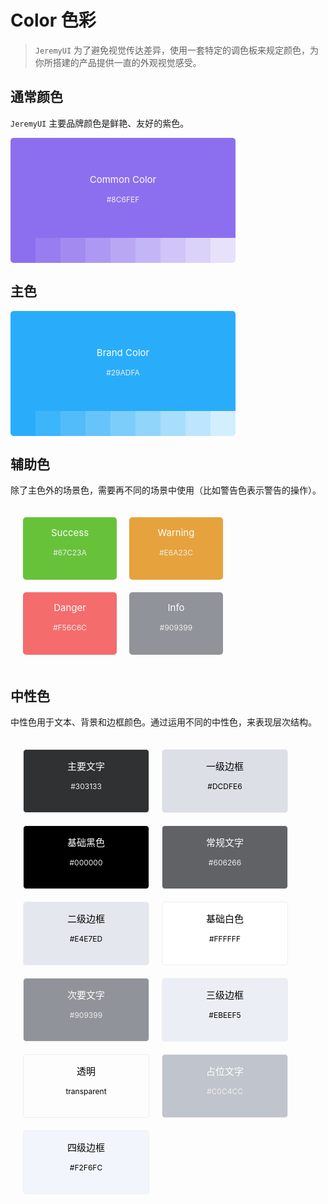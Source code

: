 # Color 色彩

> `JeremyUI` 为了避免视觉传达差异，使用一套特定的调色板来规定颜色，为你所搭建的产品提供一直的外观视觉感受。

## 通常颜色

`JeremyUI` 主要品牌颜色是鲜艳、友好的紫色。

<div style="height: 200px; width:360px;">
  <div
    style="height: 160px; width:360px; border-radius: 5px 5px 0 0; background-color: #8c6fef; vertical-align: middle; display: table-cell; text-align: center; vertical-align: middle;">
    <p style="font-size:15px; color: white;">Common Color</p>
    <p style="font-size:12px; color: #eee;">#8C6FEF</p>
  </div>
  <div style="display: flex; height: 40px; width:360px; border-radius: 0 0 5px 5px;">
    <div
      style="height: 40px; width:40px; background-color: rgba(140, 111, 239, 1); float:left; border-radius: 0 0 0 5px;">
    </div>
    <div style="height: 40px; width:40px; background-color: rgba(140, 111, 239, 0.9); float:left;"></div>
    <div style="height: 40px; width:40px; background-color: rgba(140, 111, 239, 0.8); float:left;"></div>
    <div style="height: 40px; width:40px; background-color: rgba(140, 111, 239, 0.7); float:left;"></div>
    <div style="height: 40px; width:40px; background-color: rgba(140, 111, 239, 0.6); float:left;"></div>
    <div style="height: 40px; width:40px; background-color: rgba(140, 111, 239, 0.5); float:left;"></div>
    <div style="height: 40px; width:40px; background-color: rgba(140, 111, 239, 0.4); float:left;"></div>
    <div style="height: 40px; width:40px; background-color: rgba(140, 111, 239, 0.3); float:left;"></div>
    <div
      style="height: 40px; width:40px; background-color: rgba(140, 111, 239, 0.2); float:left; border-radius: 0 0 5px 0;">
    </div>
  </div>
</div>


## 主色

<div style="height: 200px; width:360px;">
  <div
    style="height: 160px; width:360px; border-radius: 5px 5px 0 0; background-color: #29adfa; vertical-align: middle; display: table-cell; text-align: center; vertical-align: middle;">
    <p style="font-size:15px; color: white;">Brand Color</p>
    <p style="font-size:12px; color: #eee;">#29ADFA</p>
  </div>
  <div style="display: flex; height: 40px; width:360px; border-radius: 0 0 5px 5px;">
    <div
      style="height: 40px; width:40px; background-color: rgba(41, 173, 250, 1); float:left; border-radius: 0 0 0 5px;">
    </div>
    <div style="height: 40px; width:40px; background-color: rgba(41, 173, 250, 0.9); float:left;"></div>
    <div style="height: 40px; width:40px; background-color: rgba(41, 173, 250, 0.8); float:left;"></div>
    <div style="height: 40px; width:40px; background-color: rgba(41, 173, 250, 0.7); float:left;"></div>
    <div style="height: 40px; width:40px; background-color: rgba(41, 173, 250, 0.6); float:left;"></div>
    <div style="height: 40px; width:40px; background-color: rgba(41, 173, 250, 0.5); float:left;"></div>
    <div style="height: 40px; width:40px; background-color: rgba(41, 173, 250, 0.4); float:left;"></div>
    <div style="height: 40px; width:40px; background-color: rgba(41, 173, 250, 0.3); float:left;"></div>
    <div
      style="height: 40px; width:40px; background-color: rgba(41, 173, 250, 0.2); float:left; border-radius: 0 0 5px 0;">
    </div>
  </div>
</div>


## 辅助色

除了主色外的场景色，需要再不同的场景中使用（比如警告色表示警告的操作）。

<div style="height: 150px; width: 660px; padding: 10px; display: flex; vertical-align: middle; display: table-cell; text-align: center; vertical-align: middle;">
  <div
    style="height: 100px; width:150px; border-radius: 5px; background-color: #67c23a; vertical-align: middle; float:left; margin: 10px; text-align: center; vertical-align: middle;">
    <p style="font-size:15px; color: white;">Success</p>
    <p style="font-size:12px; color: #eee;">#67C23A</p>
  </div>
  <div
    style="height: 100px; width:150px; border-radius: 5px; background-color: #e6a23c; vertical-align: middle; float:left; margin: 10px; text-align: center; vertical-align: middle;">
    <p style="font-size:15px; color: white;">Warning</p>
    <p style="font-size:12px; color: #eee;">#E6A23C</p>
  </div>
  <div
    style="height: 100px; width:150px; border-radius: 5px; background-color: #F56C6C; vertical-align: middle; float:left; margin: 10px; text-align: center; vertical-align: middle;">
    <p style="font-size:15px; color: white;">Danger</p>
    <p style="font-size:12px; color: #eee;">#F56C6C</p>
  </div>
  <div
    style="height: 100px; width:150px; border-radius: 5px; background-color: #909399; vertical-align: middle; float:left; margin: 10px; text-align: center; vertical-align: middle;">
    <p style="font-size:15px; color: white;">Info</p>
    <p style="font-size:12px; color: #eee;">#909399</p>
  </div>
</div>



## 中性色

中性色用于文本、背景和边框颜色。通过运用不同的中性色，来表现层次结构。

<div
  style="height: 150px; width: 800px; padding: 10px; display: flex; padding: 10px; vertical-align: middle; display: table-cell; text-align: center; vertical-align: middle;">
  <div style="height: 100px; width:200px; background-color: #303133; float:left; margin: 10px; border:1px solid #eee; border-radius: 5px;">
    <p style="font-size:15px; color: white;">主要文字</p>
    <p style="font-size:12px; color: #eee;">#303133</p>
  </div>
  <div style="height: 100px; width:200px; background-color: #DCDFE6; float:left; margin: 10px; border:1px solid #eee; border-radius: 5px;">
    <p style="font-size:15px; color: black;">一级边框</p>
    <p style="font-size:12px; color: black;">#DCDFE6</p>
  </div>
  <div style="height: 100px; width:200px; background-color: #000000; float:left; margin: 10px; border:1px solid #eee; border-radius: 5px;">
    <p style="font-size:15px; color: white;">基础黑色</p>
    <p style="font-size:12px; color: #eee;">#000000</p>
  </div>
  <div style="height: 100px; width:200px; background-color: #606266; float:left; margin: 10px; border:1px solid #eee; border-radius: 5px;">
    <p style="font-size:15px; color: white;">常规文字</p>
    <p style="font-size:12px; color: #eee;">#606266</p>
  </div>
  <div style="height: 100px; width:200px; background-color: #E4E7ED; float:left; margin: 10px; border:1px solid #eee; border-radius: 5px;">
    <p style="font-size:15px; color: black;">二级边框</p>
    <p style="font-size:12px; color: black;">#E4E7ED</p>
  </div>
  <div style="height: 100px; width:200px; background-color: #FFFFFF; float:left; margin: 10px; border:1px solid #eee; border-radius: 5px;">
    <p style="font-size:15px; color: black;">基础白色</p>
    <p style="font-size:12px; color: black;">#FFFFFF</p>
  </div>
  <div style="height: 100px; width:200px; background-color: #909399; float:left; margin: 10px; border:1px solid #eee; border-radius: 5px;">
    <p style="font-size:15px; color: white;">次要文字</p>
    <p style="font-size:12px; color: #eee;">#909399</p>
  </div>
  <div style="height: 100px; width:200px; background-color: #EBEEF5; float:left; margin: 10px; border:1px solid #eee; border-radius: 5px;">
    <p style="font-size:15px; color: black;">三级边框</p>
    <p style="font-size:12px; color: black;">#EBEEF5</p>
  </div>
  <div style="height: 100px; width:200px; background-color: transparent; float:left; margin: 10px; border:1px solid #eee; border-radius: 5px;">
    <p style="font-size:15px; color: black;">透明</p>
    <p style="font-size:12px; color: black;">transparent</p>
  </div>
  <div style="height: 100px; width:200px; background-color: #C0C4CC; float:left; margin: 10px; border:1px solid #eee; border-radius: 5px;">
    <p style="font-size:15px; color: white;">占位文字</p>
    <p style="font-size:12px; color: #eee;">#C0C4CC</p>
  </div>
  <div style="height: 100px; width:200px; background-color: #F2F6FC; float:left; margin: 10px; border:1px solid #eee; border-radius: 5px;">
    <p style="font-size:15px; color: black;">四级边框</p>
    <p style="font-size:12px; color: black;">#F2F6FC</p>
  </div>
</div>
